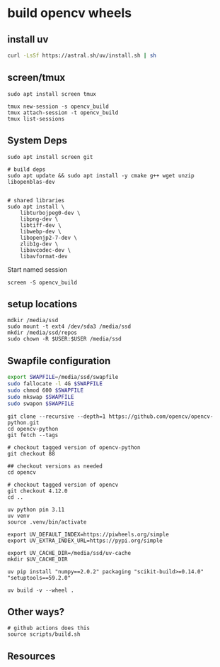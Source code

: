 # build opencv wheels

## install uv

```bash
curl -LsSf https://astral.sh/uv/install.sh | sh
```

## screen/tmux

```
sudo apt install screen tmux
```

```
tmux new-session -s opencv_build
tmux attach-session -t opencv_build
tmux list-sessions
```

## System Deps
```
sudo apt install screen git

# build deps
sudo apt update && sudo apt install -y cmake g++ wget unzip libopenblas-dev


# shared libraries
sudo apt install \
    libturbojpeg0-dev \
    libpng-dev \
    libtiff-dev \
    libwebp-dev \
    libopenjp2-7-dev \
    zlib1g-dev \
    libavcodec-dev \
    libavformat-dev
```

Start named session
```
screen -S opencv_build
```

## setup locations
```
mdkir /media/ssd
sudo mount -t ext4 /dev/sda3 /media/ssd
mkdir /media/ssd/repos
sudo chown -R $USER:$USER /media/ssd
```

## Swapfile configuration
```bash
export SWAPFILE=/media/ssd/swapfile
sudo fallocate -l 4G $SWAPFILE
sudo chmod 600 $SWAPFILE
sudo mkswap $SWAPFILE
sudo swapon $SWAPFILE
```

```
git clone --recursive --depth=1 https://github.com/opencv/opencv-python.git
cd opencv-python
git fetch --tags

# checkout tagged version of opencv-python
git checkout 88

## checkout versions as needed
cd opencv

# checkout tagged version of opencv
git checkout 4.12.0
cd ..

uv python pin 3.11
uv venv
source .venv/bin/activate

export UV_DEFAULT_INDEX=https://piwheels.org/simple
export UV_EXTRA_INDEX_URL=https://pypi.org/simple

export UV_CACHE_DIR=/media/ssd/uv-cache
mkdir $UV_CACHE_DIR

uv pip install "numpy==2.0.2" packaging "scikit-build>=0.14.0" "setuptools==59.2.0"

uv build -v --wheel .
```





## Other ways?

```
# github actions does this
source scripts/build.sh
```

## Resources

